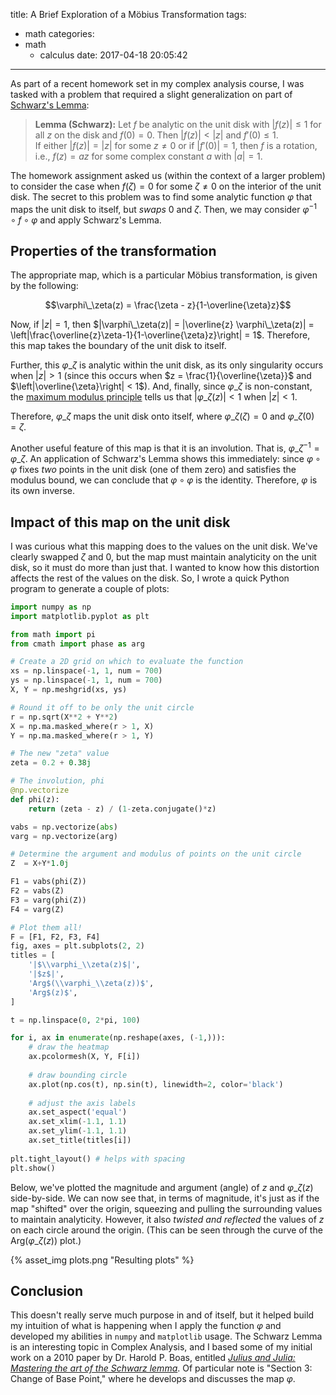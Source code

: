 title: A Brief Exploration of a Möbius Transformation
tags:
  - math
categories:
  - math 
    - calculus
date: 2017-04-18 20:05:42
---


As part of a recent homework set in my complex analysis course, I was tasked with a problem that required a slight generalization on part of [Schwarz's Lemma][schwarz]:

> **Lemma (Schwarz):** Let $f$ be analytic on the unit disk with $|f(z)| \leq 1$ for all $z$ on the disk and $f(0) = 0$.  Then $|f(z)| < |z|$ and $f'(0)\leq 1$.  
> If either $|f(z)|=|z|$ for some $z\neq0$ or if $|f'(0)|=1$, then $f$ is a rotation, i.e., $f(z)=az$ for some complex constant $a$ with $|a|=1$. 

The homework assignment asked us (within the context of a larger problem) to consider the case when $f(\zeta) = 0$ for some $\zeta \neq 0$ on the interior of the unit disk.  The secret to this problem was to find some analytic function $\varphi$ that maps the unit disk to itself, but *swaps* $0$ and $\zeta$.  Then, we may consider $\varphi^{-1}\circ f\circ \varphi$ and apply Schwarz's Lemma.

<!-- more -->

## Properties of the transformation

The appropriate map, which is a particular Möbius transformation, is given by the following:

$$\varphi\_\zeta(z) = \frac{\zeta - z}{1-\overline{\zeta}z}$$

Now, if $|z| = 1$, then $|\varphi\_\zeta(z)| = |\overline{z} \varphi\_\zeta(z)| = \left|\frac{\overline{z}\zeta-1}{1-\overline{\zeta}z}\right| = 1$.  Therefore, this map takes the boundary of the unit disk to itself.

Further, this $\varphi\_\zeta$ is analytic within the unit disk, as its only singularity occurs when $|z| > 1$ (since this occurs when $z = \frac{1}{\overline{\zeta}}$ and $\left|\overline{\zeta}\right| < 1$).  And, finally, since $\varphi\_\zeta$ is non-constant, the [maximum modulus principle][maxmod] tells us that $|\varphi\_\zeta(z)| < 1$ when $|z| < 1$.  

Therefore, $\varphi\_\zeta$ maps the unit disk onto itself, where $\varphi\_\zeta(\zeta) = 0$ and $\varphi\_\zeta(0) = \zeta$.

Another useful feature of this map is that it is an involution.   That is, $\varphi\_\zeta^{-1} = \varphi\_\zeta$.  An application of Schwarz's Lemma shows this immediately: since $\varphi\circ\varphi$ fixes *two* points in the unit disk (one of them zero) and satisfies the modulus bound, we can conclude that $\varphi\circ\varphi$ is the identity.  Therefore, $\varphi$ is its own inverse.

## Impact of this map on the unit disk
I was curious what this mapping does to the values on the unit disk.  We've clearly swapped $\zeta$ and $0$, but the map must maintain analyticity on the unit disk, so it must do more than just that.  I wanted to know how this distortion affects the rest of the values on the disk.  So, I wrote a quick Python program to generate a couple of plots:


```python
import numpy as np
import matplotlib.pyplot as plt

from math import pi
from cmath import phase as arg

# Create a 2D grid on which to evaluate the function
xs = np.linspace(-1, 1, num = 700)
ys = np.linspace(-1, 1, num = 700)
X, Y = np.meshgrid(xs, ys)

# Round it off to be only the unit circle
r = np.sqrt(X**2 + Y**2)
X = np.ma.masked_where(r > 1, X)
Y = np.ma.masked_where(r > 1, Y)

# The new "zeta" value
zeta = 0.2 + 0.38j

# The involution, phi
@np.vectorize
def phi(z):
    return (zeta - z) / (1-zeta.conjugate()*z)

vabs = np.vectorize(abs)
varg = np.vectorize(arg)

# Determine the argument and modulus of points on the unit circle
Z  = X+Y*1.0j

F1 = vabs(phi(Z))
F2 = vabs(Z)
F3 = varg(phi(Z))
F4 = varg(Z)

# Plot them all!
F = [F1, F2, F3, F4]
fig, axes = plt.subplots(2, 2)
titles = [
    '|$\\varphi_\\zeta(z)$|', 
    '|$z$|',
    'Arg$(\\varphi_\\zeta(z))$',
    'Arg$(z)$',
]

t = np.linspace(0, 2*pi, 100)

for i, ax in enumerate(np.reshape(axes, (-1,))):
    # draw the heatmap
    ax.pcolormesh(X, Y, F[i])
    
    # draw bounding circle
    ax.plot(np.cos(t), np.sin(t), linewidth=2, color='black')
    
    # adjust the axis labels
    ax.set_aspect('equal')
    ax.set_xlim(-1.1, 1.1)
    ax.set_ylim(-1.1, 1.1)
    ax.set_title(titles[i])
    
plt.tight_layout() # helps with spacing
plt.show()
```

Below, we've plotted the magnitude and argument (angle) of $z$ and $\varphi\_\zeta(z)$ side-by-side.  We can now see that, in terms of magnitude, it's just as if the map "shifted" over the origin, squeezing and pulling the surrounding values to maintain analyticity.  However, it also *twisted and reflected* the values of $z$ on each circle around the origin.  (This can be seen through the curve of the $\mathrm{Arg}(\varphi\_\zeta(z))$ plot.)

{% asset_img plots.png "Resulting plots" %}

## Conclusion

This doesn't really serve much purpose in and of itself, but it helped build my intuition of what is happening when I apply the function $\varphi$ and developed my abilities in `numpy` and `matplotlib` usage.  The Schwarz Lemma is an interesting topic in Complex Analysis, and I based some of my initial work on a 2010 paper by Dr. Harold P. Boas, entitled [*Julius and Julia: Mastering the art of the Schwarz lemma*][boas].  Of particular note is "Section 3: Change of Base Point," where he develops and discusses the map $\varphi$.

[schwarz]: http://mathworld.wolfram.com/SchwarzsLemma.html
[maxmod]: http://mathworld.wolfram.com/MaximumModulusPrinciple.html
[boas]: https://arxiv.org/abs/1001.0559
